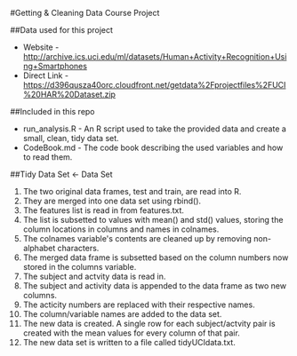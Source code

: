 #Getting & Cleaning Data Course Project

##Data used for this project

- Website - http://archive.ics.uci.edu/ml/datasets/Human+Activity+Recognition+Using+Smartphones
- Direct Link - https://d396qusza40orc.cloudfront.net/getdata%2Fprojectfiles%2FUCI%20HAR%20Dataset.zip

##Included in this repo

- run_analysis.R - An R script used to take the provided data and create a small, clean, tidy data set.
- CodeBook.md - The code book describing the used variables and how to read them.

##Tidy Data Set <- Data Set

1. The two original data frames, test and train, are read into R.
2. They are merged into one data set using rbind().
3. The features list is read in from features.txt.
4. The list is subsetted to values with mean() and std() values, storing the column locations in columns and names in colnames.
5. The colnames variable's contents are cleaned up by removing non-alphabet characters.
6. The merged data frame is subsetted based on the column numbers now stored in the columns variable.
7. The subject and actvity data is read in.
8. The subject and activity data is appended to the data frame as two new columns.
9. The acticity numbers are replaced with their respective names.
10. The column/variable names are added to the data set.
11. The new data is created. A single row for each subject/actvity pair is created with the mean values for every column of that pair.
12. The new data set is written to a file called tidyUCIdata.txt.
